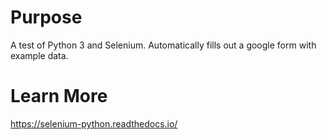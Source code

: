 # Purpose
A test of Python 3 and Selenium. Automatically fills out a google form with example data.

# Learn More
https://selenium-python.readthedocs.io/
